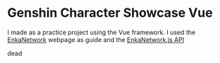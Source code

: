 # Genshin Character Showcase Vue
I made as a practice project using the Vue framework. I used the [EnkaNetwork](https://enka.network/) webpage as guide and the [EnkaNetwork.js API](https://github.com/Jelosus2/enkanetwork.js)

dead
